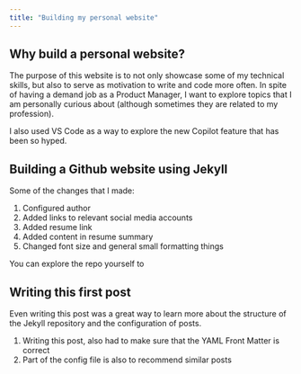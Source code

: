 ```yaml
---
title: "Building my personal website"
---
```


## Why build a personal website?
The purpose of this website is to not only showcase some of my technical skills, but also to serve as motivation to write and code more often. In spite of having a demand job as a Product Manager, I want to explore topics that I am personally curious about (although sometimes they are related to my profession).

I also used VS Code as a way to explore the new Copilot feature that has been so hyped.

## Building a Github website using Jekyll

Some of the changes that I made:
1. Configured author
2. Added links to relevant social media accounts
3. Added resume link
4. Added content in resume summary
5. Changed font size and general small formatting things

You can explore the repo yourself to 

## Writing this first post

Even writing this post was a great way to learn more about the structure of the Jekyll repository and the configuration of posts.
1. Writing this post, also had to make sure that the YAML Front Matter is correct
2. Part of the config file is also to recommend similar posts